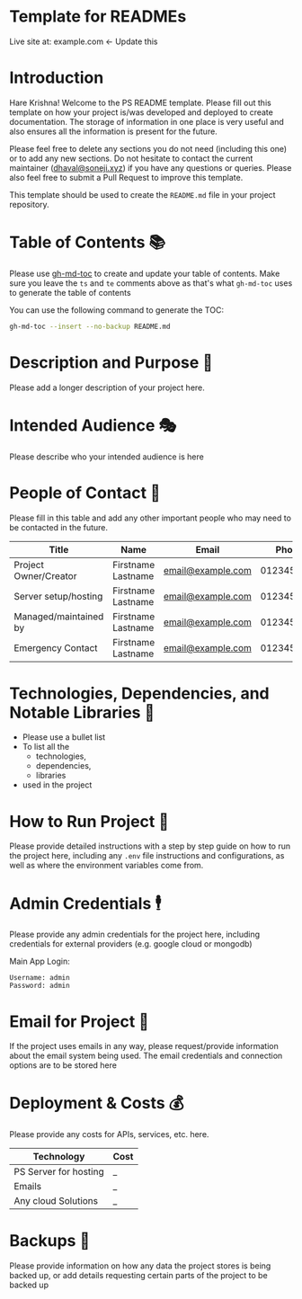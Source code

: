 # Template for READMEs

Live site at: example.com <- Update this

# Introduction

Hare Krishna! Welcome to the PS README template. Please fill out this template on how your project is/was developed and deployed to create documentation. The storage of information in one place is very useful and also ensures all the information is present for the future.

Please feel free to delete any sections you do not need (including this one) or to add any new sections. Do not hesitate to contact the current maintainer (<dhaval@soneji.xyz>) if you have any questions or queries. Please also feel free to submit a Pull Request to improve this template.

This template should be used to create the `README.md` file in your project repository.

# Table of Contents 📚

<!--ts-->

<!--te-->

Please use [gh-md-toc](https://github.com/ekalinin/github-markdown-toc) to create and update your table of contents. Make sure you leave the `ts` and `te` comments above as that's what `gh-md-toc` uses to generate the table of contents

You can use the following command to generate the TOC:

```bash
gh-md-toc --insert --no-backup README.md
```

# Description and Purpose 📝

Please add a longer description of your project here.

# Intended Audience 🎭

Please describe who your intended audience is here

# People of Contact 👤

Please fill in this table and add any other important people who may need to be contacted in the future.

| Title                 | Name               | Email             | Phone      |
| --------------------- | ------------------ | ----------------- | ---------- |
| Project Owner/Creator | Firstname Lastname | email@example.com | 0123456789 |
| Server setup/hosting  | Firstname Lastname | email@example.com | 0123456789 |
| Managed/maintained by | Firstname Lastname | email@example.com | 0123456789 |
| Emergency Contact     | Firstname Lastname | email@example.com | 0123456789 |

# Technologies, Dependencies, and Notable Libraries 👾

- Please use a bullet list
- To list all the
  - technologies,
  - dependencies,
  - libraries
- used in the project

# How to Run Project 🏃

Please provide detailed instructions with a step by step guide on how to run the project here, including any `.env` file instructions and configurations, as well as where the environment variables come from.

# Admin Credentials 🕴

Please provide any admin credentials for the project here, including credentials for external providers (e.g. google cloud or mongodb)

Main App Login:

```
Username: admin
Password: admin
```

# Email for Project 📧

If the project uses emails in any way, please request/provide information about the email system being used. The email credentials and connection options are to be stored here

# Deployment & Costs 💰

Please provide any costs for APIs, services, etc. here.

| Technology            | Cost |
| --------------------- | ---- |
| PS Server for hosting | \_   |
| Emails                | \_   |
| Any cloud Solutions   | \_   |

# Backups 🧯

Please provide information on how any data the project stores is being backed up, or add details requesting certain parts of the project to be backed up
